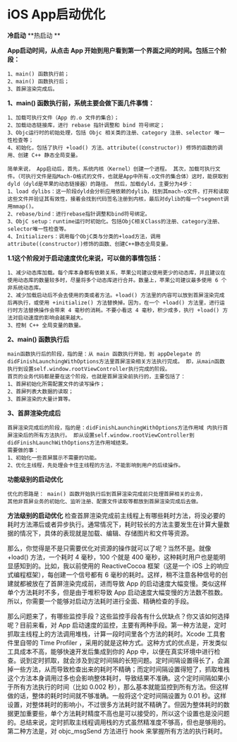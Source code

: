 # iOS App启动优化



**冷启动**
**热启动 **



**App启动时间，从点击 App 开始到用户看到第一个界面之间的时间。包括三个阶段：**

```
1、main() 函数执行前；
2、main() 函数执行后；
3、首屏渲染完成后。
```



**1、main() 函数执行前，系统主要会做下面几件事情：**

```
1、加载可执行文件（App 的.o 文件的集合）；
2、加载动态链接库，进行 rebase 指针调整和 bind 符号绑定；
3、Objc运行时的初始处理，包括 Objc 相关类的注册、category 注册、selector 唯一性检查等；
4、初始化，包括了执行 +load() 方法、attribute((constructor)) 修饰的函数的调用、创建 C++ 静态全局变量。
```

```
简单来说， App启动后，首先，系统内核（Kernel）创建一个进程。 其次，加载可执行文件。（可执行文件是指Mach-O格式的文件，也就是App中所有.o文件的集合体）这时，能获取到dyld（dyld是苹果的动态链接器）的路径。 然后，加载dyld，主要分为4步：
1、load dylibs：这一阶段dyld会分析应用依赖的dylib，找到其mach-o文件，打开和读取这些文件并验证其有效性，接着会找到代码签名注册到内核，最后对dylib的每一个segment调用mmap()。 
2、rebase/bind：进行rebase指针调整和bind符号绑定。
3、ObjC setup：runtime运行时初始化。包括ObjC相关Class的注册、category注册、selector唯一性检查等。 
4、Initializers：调用每个ObjC类与分类的+load方法，调用attribute((constructor))修饰的函数、创建C++静态全局变量。
```



**1.1这个阶段对于启动速度优化来说，可以做的事情包括：**

```
1、减少动态库加载。每个库本身都有依赖关系，苹果公司建议使用更少的动态库，并且建议在使用动态库的数量较多时，尽量将多个动态库进行合并。数量上，苹果公司建议最多使用 6 个非系统动态库。
2、减少加载启动后不会去使用的类或者方法。+load() 方法里的内容可以放到首屏渲染完成后再执行，或使用 +initialize() 方法替换掉。因为，在一个 +load() 方法里，进行运行时方法替换操作会带来 4 毫秒的消耗。不要小看这 4 毫秒，积少成多，执行 +load() 方法对启动速度的影响会越来越大。
3、控制 C++ 全局变量的数量。
```



**2、main() 函数执行后**

```
main函数执行后的阶段，指的是：从 main 函数执行开始，到 appDelegate 的 didFinishLaunchingWithOptions方法里首屏渲染相关方法执行完成。 即，从main函数执行到设置self.window.rootViewController执行完成的阶段。
首页的业务代码都是要在这个阶段，也就是首屏渲染前执行的，主要包括了：
1、首屏初始化所需配置文件的读写操作；
2、首屏列表大数据的读取；
3、首屏渲染的大量计算等。
```



**3、首屏渲染完成后**

```
首屏渲染完成后的阶段，指的是：didFinishLaunchingWithOptions方法作用域 内执行首屏渲染后的所有方法执行。 即从设置self.window.rootViewController到didFinishLaunchWithOptions方法作用域结束。
需要做的事：
1、初始化一些首屏展示不需要的功能。
2、优化主线程，先处理会卡住主线程的方法，不能影响到用户的后续操作。
```



**功能级别的启动优化**

 ```
优化的思路是： main() 函数开始执行后到首屏渲染完成前只处理首屏相关的业务，
其他非首屏业务的初始化、监听注册、配置文件读取等都放到首屏渲染完成后去做。
 ```



**方法级别的启动优化**
检查首屏渲染完成前主线程上有哪些耗时方法，将没必要的耗时方法滞后或者异步执行。通常情况下，耗时较长的方法主要发生在计算大量数据的情况下，具体的表现就是加载、编辑、存储图片和文件等资源。

那么，你觉得是不是只需要优化对资源的操作就可以了呢？当然不是。就像 +load() 方法，一个耗时 4 毫秒，100 个就是 400 毫秒，这种耗时用户也是能明显感知到的。比如，我以前使用的 ReactiveCocoa 框架（这是一个 iOS 上的响应式编程框架），每创建一个信号都有 6 毫秒的耗时。这样，稍不注意各种信号的创建就都被放在了首屏渲染完成前，进而导致 App 的启动速度大幅变慢。类似这样单个方法耗时不多，但是由于堆积导致 App 启动速度大幅变慢的方法数不胜数。所以，你需要一个能够对启动方法耗时进行全面、精确检查的手段。

那么问题来了，有哪些监控手段？这些监控手段各有什么优缺点？你又该如何选择呢？目前来看，对 App 启动速度的监控，主要有两种手段。第一种方法是，定时抓取主线程上的方法调用堆栈，计算一段时间里各个方法的耗时。Xcode 工具套件里自带的 Time Profiler ，采用的就是这种方式。这种方式的优点是，开发类似工具成本不高，能够快速开发后集成到你的 App 中，以便在真实环境中进行检查。说到定时抓取，就会涉及到定时间隔的长短问题。定时间隔设置得长了，会漏掉一些方法，从而导致检查出来的耗时不精确；而定时间隔设置得短了，抓取堆栈这个方法本身调用过多也会影响整体耗时，导致结果不准确。这个定时间隔如果小于所有方法执行的时间（比如 0.002 秒），那么基本就能监控到所有方法。但这样做的话，整体的耗时时间就不够准确。一般将这个定时间隔设置为 0.01 秒。这样设置，对整体耗时的影响小，不过很多方法耗时就不精确了。但因为整体耗时的数据更加重要些，单个方法耗时精度不高也是可以接受的，所以这个设置也是没问题的。总结来说，定时抓取主线程调用栈的方式虽然精准度不够高，但也是够用的。第二种方法是，对 objc_msgSend 方法进行 hook 来掌握所有方法的执行耗时。



